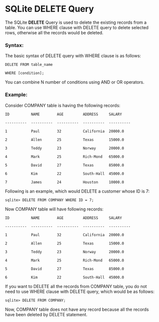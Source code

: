 **SQLite DELETE Query**
=======================

The SQLite **DELETE** Query is used to delete the existing records from a table.
You can use WHERE clause with DELETE query to delete selected rows, otherwise
all the records would be deleted.

### **Syntax:**

The basic syntax of DELETE query with WHERE clause is as follows:

~~~~~~~~~~~~~~~~~~~~~~~~~~~~~~~~~~~~~~~~~~~~~~~~~~~~~~~~~~~~~~~~~~~~~~~~~~~~~~~~
DELETE FROM table_name

WHERE [condition];
~~~~~~~~~~~~~~~~~~~~~~~~~~~~~~~~~~~~~~~~~~~~~~~~~~~~~~~~~~~~~~~~~~~~~~~~~~~~~~~~

You can combine N number of conditions using AND or OR operators.

### **Example:**

Consider COMPANY table is having the following records:

~~~~~~~~~~~~~~~~~~~~~~~~~~~~~~~~~~~~~~~~~~~~~~~~~~~~~~~~~~~~~~~~~~~~~~~~~~~~~~~~
ID          NAME        AGE         ADDRESS     SALARY

----------  ----------  ----------  ----------  ----------

1           Paul        32          California  20000.0

2           Allen       25          Texas       15000.0

3           Teddy       23          Norway      20000.0

4           Mark        25          Rich-Mond   65000.0

5           David       27          Texas       85000.0

6           Kim         22          South-Hall  45000.0

7           James       24          Houston     10000.0
~~~~~~~~~~~~~~~~~~~~~~~~~~~~~~~~~~~~~~~~~~~~~~~~~~~~~~~~~~~~~~~~~~~~~~~~~~~~~~~~

Following is an example, which would DELETE a customer whose ID is 7:

~~~~~~~~~~~~~~~~~~~~~~~~~~~~~~~~~~~~~~~~~~~~~~~~~~~~~~~~~~~~~~~~~~~~~~~~~~~~~~~~
sqlite> DELETE FROM COMPANY WHERE ID = 7;
~~~~~~~~~~~~~~~~~~~~~~~~~~~~~~~~~~~~~~~~~~~~~~~~~~~~~~~~~~~~~~~~~~~~~~~~~~~~~~~~

Now COMPANY table will have following records:

~~~~~~~~~~~~~~~~~~~~~~~~~~~~~~~~~~~~~~~~~~~~~~~~~~~~~~~~~~~~~~~~~~~~~~~~~~~~~~~~
ID          NAME        AGE         ADDRESS     SALARY

----------  ----------  ----------  ----------  ----------

1           Paul        32          California  20000.0

2           Allen       25          Texas       15000.0

3           Teddy       23          Norway      20000.0

4           Mark        25          Rich-Mond   65000.0

5           David       27          Texas       85000.0

6           Kim         22          South-Hall  45000.0
~~~~~~~~~~~~~~~~~~~~~~~~~~~~~~~~~~~~~~~~~~~~~~~~~~~~~~~~~~~~~~~~~~~~~~~~~~~~~~~~

If you want to DELETE all the records from COMPANY table, you do not need to use
WHERE clause with DELETE query, which would be as follows:

~~~~~~~~~~~~~~~~~~~~~~~~~~~~~~~~~~~~~~~~~~~~~~~~~~~~~~~~~~~~~~~~~~~~~~~~~~~~~~~~
sqlite> DELETE FROM COMPANY;
~~~~~~~~~~~~~~~~~~~~~~~~~~~~~~~~~~~~~~~~~~~~~~~~~~~~~~~~~~~~~~~~~~~~~~~~~~~~~~~~

Now, COMPANY table does not have any record because all the records have been
deleted by DELETE statement.
